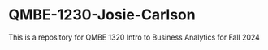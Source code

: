 # QMBE-1230-Josie-Carlson
This is a repository for QMBE 1320 Intro to Business Analytics for Fall 2024
